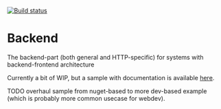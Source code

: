 [![Build status](https://ci.appveyor.com/api/projects/status/p8am0f2t23lr3sy3/branch/develop?svg=true)](https://ci.appveyor.com/project/stazz/backend/branch/develop)

# Backend
The backend-part (both general and HTTP-specific) for systems with backend-frontend architecture

Currently a bit of WIP, but a sample with documentation is available [here](./Source/Sample).

TODO overhaul sample from nuget-based to more dev-based example (which is probably more common usecase for webdev).

